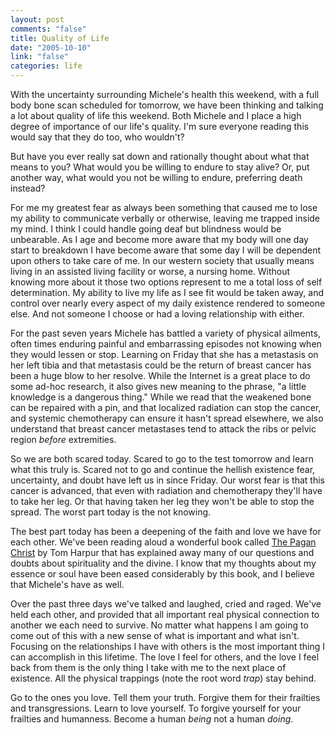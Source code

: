 ```yaml
--- 
layout: post
comments: "false"
title: Quality of Life
date: "2005-10-10"
link: "false"
categories: life
---
```

With the uncertainty surrounding Michele's health this weekend, with a full body bone scan scheduled for tomorrow, we have been thinking and talking a lot about quality of life this weekend. Both Michele and I place a high degree of importance of our life's quality. I'm sure everyone reading this would say that they do too, who wouldn't?

But have you ever really sat down and rationally thought about what that means to you? What would you be willing to endure to stay alive? Or, put another way, what would you not be willing to endure, preferring death instead?

For me my greatest fear as always been something that caused me to lose my ability to communicate verbally or otherwise, leaving me trapped inside my mind. I think I could handle going deaf but blindness would be unbearable. As I age and become more aware that my body will one day start to breakdown I have become aware that some day I will be dependent upon others to take care of me. In our western society that usually means living in an assisted living facility or worse, a nursing home. Without knowing more about it those two options represent to me a total loss of self determination. My ability to live my life as I see fit would be taken away, and control over nearly every aspect of my daily existence rendered to someone else. And not someone I choose or had a loving relationship with either.

For the past seven years Michele has battled a variety of physical ailments, often times enduring painful and embarrassing episodes not knowing when they would lessen or stop. Learning on Friday that she has a metastasis on her left tibia and that metastasis could be the return of breast cancer has been a huge blow to her resolve. While the Internet is a great place to do some ad-hoc research, it also gives new meaning to the phrase, "a little knowledge is a dangerous thing." While we read that the weakened bone can be repaired with a pin, and that localized radiation can stop the cancer, and systemic chemotherapy can ensure it hasn't spread elsewhere, we also understand that breast cancer metastases tend to attack the ribs or pelvic region <em>before</em> extremities.

So we are both scared today. Scared to go to the test tomorrow and learn what this truly is. Scared not to go and continue the hellish existence fear, uncertainty, and doubt have left us in since Friday. Our worst fear is that this cancer is advanced, that even with radiation and chemotherapy they'll have to take her leg. Or that having taken her leg they won't be able to stop the spread. The worst part today is the not knowing.

The best part today has been a deepening of the faith and love we have for each other. We've been reading aloud a wonderful book called <a href="http://www.amazon.com/exec/obidos/tg/detail/-/0802714498/qid=1128948754/sr=8-1/ref=pd_bbs_1/104-6628838-0530312?v=glance&amp;s=books&amp;n=507846" title="The Pagan Christ: Recovering the Lost Light">The Pagan Christ</a> by Tom Harpur that has explained away many of our questions and doubts about spirituality and the divine. I know that my thoughts about my essence or soul have been eased considerably by this book, and I believe that Michele's have as well.

Over the past three days we've talked and laughed, cried and raged. We've held each other, and provided that all important real physical connection to another we each need to survive. No matter what happens I am going to come out of this with a new sense of what is important and what isn't. Focusing on the relationships I have with others is the most important thing I can accomplish in this lifetime. The love I feel for others, and the love I feel back from them is the only thing I take with me to the next place of existence. All the physical trappings (note the root word <em>trap</em>) stay behind.

Go to the ones you love. Tell them your truth. Forgive them for their frailties and transgressions. Learn to love yourself. To forgive yourself for your frailties and humanness. Become a human <em>being</em> not a human <em>doing</em>.
